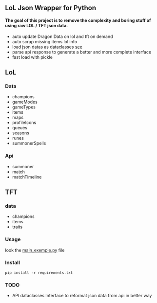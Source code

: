 ## LoL Json Wrapper for Python

#### The goal of this project is to remove the complexity and boring stuff of using raw LOL / TFT json data.

- auto update Dragon Data on lol and tft on demand
- auto scrap missing items lol info
- load json datas as dataclasses [see](https://docs.python.org/3/library/dataclasses.html)
- parse api response to generate a better and more complete interface
- fast load with pickle


## LoL
### Data

- champions
- gameModes
- gameTypes
- items
- maps
- profileIcons
- queues
- seasons
- runes
- summonerSpells

### Api
- summoner
- match
- matchTimeline

## TFT
### data
- champions
- items
- traits


### Usage

look the [main_exemple.py](main_exemple.py) file

### Install

````shell
pip install -r requirements.txt
````

### TODO

- API dataclasses Interface to reformat json data from api in better way



